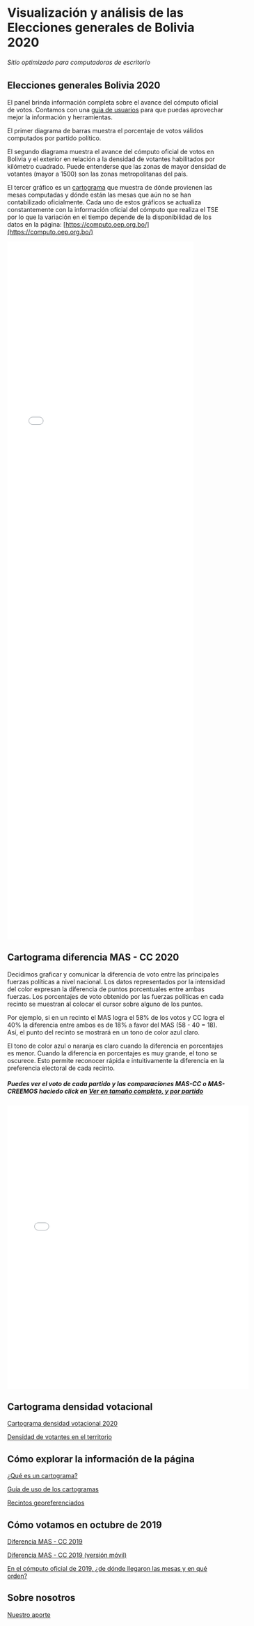 # Visualización y análisis de las Elecciones generales de Bolivia 2020

###### Sitio optimizado para computadoras de escritorio

## Elecciones generales Bolivia 2020 

El panel brinda información completa sobre el avance del cómputo oficial de votos. Contamos con una [guía de usuarios](Ejemplos/Guia_de_uso.md) para que puedas aprovechar mejor la información y herramientas.

El primer diagrama de barras muestra el porcentaje de votos válidos computados por partido político. 

El segundo diagrama muestra el avance del cómputo oficial de votos en Bolivia y el exterior en relación a la densidad de votantes habilitados por kilómetro cuadrado. Puede entenderse que las zonas de mayor densidad de votantes (mayor a 1500) son las zonas metropolitanas del país. 

El tercer gráfico es un [cartograma](Ejemplos/que_es_un_cartograma.md) que muestra de dónde provienen las mesas computadas y dónde están las mesas que aún no se han contabilizado oficialmente. Cada uno de estos gráficos se actualiza constantemente con la información oficial del cómputo que realiza el TSE por lo que la variación en el tiempo depende de la disponibilidad de los datos en la página: [https://computo.oep.org.bo/](https://computo.oep.org.bo/) 




<iframe src="Ejemplos/z050_panel.html"
    sandbox="allow-same-origin allow-scripts"
    width="85%"
    height="1600"
    scrolling="no"
    seamless="seamless"
    frameborder="0">
</iframe>



## Cartograma diferencia MAS - CC 2020

Decidimos graficar y comunicar la diferencia de voto entre las principales fuerzas políticas a nivel nacional. Los datos representados por la intensidad del color expresan la diferencia de puntos porcentuales entre ambas fuerzas. Los porcentajes de voto obtenido por las fuerzas políticas en cada recinto se muestran al colocar el cursor sobre alguno de los puntos.

Por ejemplo, si en un recinto el MAS logra el 58% de los votos y CC logra el 40% la diferencia entre ambos es de 18% a favor del MAS (58 - 40 = 18). Así, el punto del recinto se mostrará en un tono de color azul claro. 

El tono de color azul o naranja es claro cuando la diferencia en porcentajes es menor. Cuando la diferencia en porcentajes es muy grande, el tono se oscurece. Esto permite reconocer rápida e intuitivamente la diferencia en la preferencia electoral de cada recinto.

##### Puedes ver el voto de cada partido y las comparaciones MAS-CC o MAS-CREEMOS haciedo click en [Ver en tamaño completo, y por partido](graficas_htmls/z037_summary_latest.html)

<iframe src="graficas_htmls/z037_d_mas_cc_latest.html"
    sandbox="allow-same-origin allow-scripts"
    width="110%" 
    height="650"   
    scrolling="no"
    seamless="seamless"
    frameborder="0">
</iframe>



## Cartograma densidad votacional

[Cartograma densidad votacional 2020](Ejemplos/dens.md)

[Densidad de votantes en el territorio](Ejemplos/Densidad.md)



## Cómo explorar la información de la página

[¿Qué es un cartograma?](Ejemplos/que_es_un_cartograma.md)

[Guía de uso de los cartogramas](Ejemplos/Guia_de_uso.md)

[Recintos georeferenciados](Ejemplos/Recintos_georeferenciados.md)




## Cómo votamos en octubre de 2019
[Diferencia MAS - CC 2019](Ejemplos/z038_carto_map_mas_cc.html)  

[Diferencia MAS - CC 2019 (versión móvil)](dif_mas_cc_2019.md) 

[En el cómputo oficial de 2019, ¿de dónde llegaron las mesas y en qué orden?](Ejemplos/z050_mostrar_mesas_faltantes.html)


## Sobre nosotros
[Nuestro aporte](Ejemplos/Nuestro_aporte.md)


